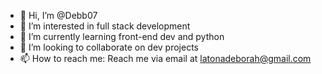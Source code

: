 - 👋 Hi, I’m @Debb07
- 👀 I’m interested in full stack development
- 🌱 I’m currently learning front-end dev and python
- 💞️ I’m looking to collaborate on dev projects
- 📫 How to reach me: Reach me via email at latonadeborah@gmail.com 

<!---
Debb07/Debb07 is a ✨ special ✨ repository because its `README.md` (this file) appears on your GitHub profile.
You can click the Preview link to take a look at your changes.
--->
